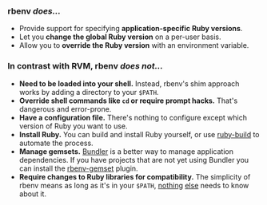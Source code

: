 ### rbenv _does…_

* Provide support for specifying **application-specific Ruby versions**.
* Let you **change the global Ruby version** on a per-user basis.
* Allow you to **override the Ruby version** with an environment
  variable.

### In contrast with RVM, rbenv _does not…_

* **Need to be loaded into your shell.** Instead, rbenv's shim approach works by adding a directory to your `$PATH`.
* **Override shell commands like `cd` or require prompt hacks.** That's dangerous and error-prone.
* **Have a configuration file.** There's nothing to configure except which version of Ruby you want to use.
* **Install Ruby.** You can build and install Ruby yourself, or use [ruby-build](https://github.com/sstephenson/ruby-build) to automate the process.
* **Manage gemsets.** [Bundler](http://gembundler.com/) is a better way to manage application dependencies. If you have projects that are not yet using Bundler you can install the [rbenv-gemset](https://github.com/jf/rbenv-gemset) plugin.
* **Require changes to Ruby libraries for compatibility.** The simplicity of rbenv means as long as it's in your `$PATH`, [nothing](https://rvm.io/integration/bundler/) [else](https://rvm.io/integration/capistrano/) needs to know about it.